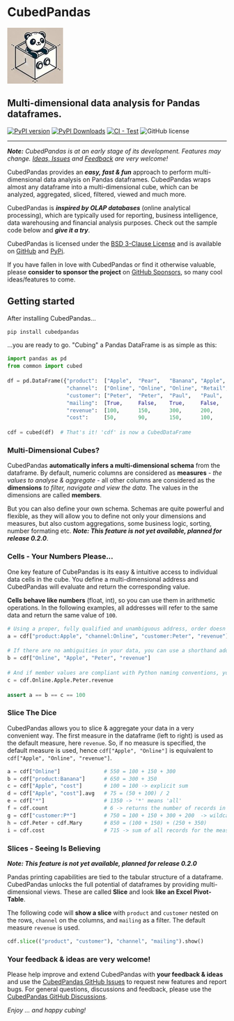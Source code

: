# CubedPandas 
<picture align="center"><img alt="Pandas Logo" src="https://raw.githubusercontent.com/Zeutschler/cubedpandas/master/pages/assets/cpd_logo.jpg"></picture>

## Multi-dimensional data analysis for Pandas dataframes.

[![PyPI version](https://badge.fury.io/py/cubedpandas.svg)](https://badge.fury.io/py/cubedpandas)
[![PyPI Downloads](https://img.shields.io/pypi/dm/cubedpandas.svg?label=PyPI%20downloads)](https://pypi.org/project/cubedpandas)
[![CI - Test](https://github.com/pandas-dev/pandas/actions/workflows/unit-tests.yml/badge.svg)](https://github.com/Zeutschler/cubedpandas/actions/workflows/unit-tests.yml)
![GitHub license](https://img.shields.io/github/license/Zeutschler/cubedpandas)   

-----------------

***Note:*** *CubedPandas is at an early stage of its development. Features may change. 
[Ideas, Issues](https://github.com/Zeutschler/cubedpandas/issues) and 
[Feedback](https://github.com/Zeutschler/cubedpandas/discussions) are very welcome!*

CubedPandas provides an ***easy, fast & fun*** approach to perform multi-dimensional 
data analysis on Pandas dataframes. CubedPandas wraps almost any dataframe into a 
multi-dimensional cube, which can be analyzed, aggregated, sliced, filtered, viewed 
and much more. 

CubedPandas is ***inspired by OLAP databases*** (online analytical processing), which are 
typically used for reporting, business intelligence, data warehousing and financial analysis 
purposes. Check out the sample code below and ***give it a try***.

CubedPandas is licensed under the [BSD 3-Clause License](LICENSE) and is available on 
[GitHub](https://github.com/Zeutschler/cubedpandas) and [PyPi](https://pypi.org/project/cubedpandas/).

If you have fallen in love with CubedPandas or find it otherwise valuable, please **consider 
to sponsor the project** on [GitHub Sponsors](https://github.com/sponsors/Zeutschler), so many cool ideas/features to come. 


## Getting started

After installing CubedPandas...

```bash
pip install cubedpandas
```

...you are ready to go. "Cubing" a Pandas DataFrame is as simple as this:


```python
import pandas as pd
from common import cubed

df = pd.DataFrame({"product":  ["Apple",  "Pear",   "Banana", "Apple",  "Pear",   "Banana"],
                   "channel":  ["Online", "Online", "Online", "Retail", "Retail", "Retail"],
                   "customer": ["Peter",  "Peter",  "Paul",   "Paul",   "Mary",   "Mary"  ],
                   "mailing":  [True,     False,    True,     False,    True,     False   ],
                   "revenue":  [100,      150,      300,      200,      250,      350     ],
                   "cost":     [50,       90,       150,      100,      150,      175     ]})

cdf = cubed(df)  # That's it! 'cdf' is now a CubedDataFrame
```

### Multi-Dimensional Cubes?
CubedPandas **automatically infers a multi-dimensional schema** from the dataframe. By default, numeric 
columns are considered as **measures** - *the values to analyse & aggregate* - all other columns are 
considered as the **dimensions** *to filter, navigate and view the data*. The values in the dimensions
are called **members**.

But you can also define your own schema. Schemas are quite powerful and flexible, as they will allow 
you to define not only your dimensions and measures, but also custom aggregations, some business logic, 
sorting, number formating etc. ***Note: This feature is not yet available, planned for release 0.2.0***.

### Cells - Your Numbers Please...
One key feature of CubePandas is its easy & intuitive access to individual data cells in the cube.
You define a multi-dimensional address and CubedPandas will evaluate and return the corresponding value.

**Cells behave like numbers** (float, int), so you can use them in arithmetic operations. In the 
following examples, all addresses will refer to the same data and return the same value of `100`. 

```python
# Using a proper, fully qualified and unambiguous address, order doesn't matter
a = cdf["product:Apple", "channel:Online", "customer:Peter", "revenue"]

# If there are no ambiguities in your data, you can use a shorthand address
b = cdf["Online", "Apple", "Peter", "revenue"]

# And if member values are compliant with Python naming conventions, you can use
c = cdf.Online.Apple.Peter.revenue

assert a == b == c == 100
```

### Slice The Dice

CubedPandas allows you to slice & aggregate your data in a very convenient way. The first measure in 
the dataframe (left to right) is used as the default measure, here `revenue`. So, if no measure is 
specified, the default measure is used, hence `cdf["Apple", "Online"]` is equivalent to 
`cdf["Apple", "Online", "revenue"]`.

```python
a = cdf["Online"]              # 550 = 100 + 150 + 300
b = cdf["product:Banana"]      # 650 = 300 + 350
c = cdf["Apple", "cost"]       # 100 = 100 -> explicit sum
d = cdf["Apple", "cost"].avg   # 75 = (50 + 100) / 2
e = cdf["*"]                   # 1350 -> '*' means 'all' 
f = cdf.count                  # 6 -> returns the number of records in the cube
g = cdf["customer:P*"]         # 750 = 100 + 150 + 300 + 200  -> wildcard search
h = cdf.Peter + cdf.Mary       # 850 = (100 + 150) + (250 + 350)
i = cdf.cost                   # 715 -> sum of all records for the measure 'cost'
```

### Slices - Seeing Is Believing

***Note: This feature is not yet available, planned for release 0.2.0***

Pandas printing capabilities are tied to the tabular structure of a dataframe. CubedPandas 
unlocks the full potential of dataframes by providing multi-dimensional views. 
These are called **Slice** and look **like an Excel Pivot-Table**. 

The following code will **show a slice** with `product` and `customer` nested on the rows, 
`channel` on the columns, and `mailing` as a filter. The default measure `revenue` is used.

```python
cdf.slice(("product", "customer"), "channel", "mailing").show()
```

### Your feedback & ideas are very welcome!
Please help improve and extend CubedPandas with **your feedback & ideas** and use the 
[CubedPandas GitHub Issues](https://github.com/Zeutschler/cubedpandas/issues) to request new features and report bugs. 
For general questions, discussions and feedback, please use the 
[CubedPandas GitHub Discussions](https://github.com/Zeutschler/cubedpandas/discussions).

*Enjoy ... and happy cubing!*
